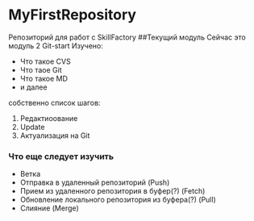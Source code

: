 # MyFirstRepository
Репозиторий для работ с SkillFactory
##Текущий модуль
Сейчас  это модуль 2 Git-start
Изучено:
* Что такое CVS
* Что таое Git
* Что такое MD
* и далее

собственно список шагов:
1. Редактиоование
2. Update
3. Актуализация на Git

### Что еще следует изучить
* Ветка
* Отправка в удаленный репозиторий (Push)
* Прием из удаленного репозитория в буфер(?) (Fetch)
* Обновление локального  репозитория из  буфера(?) (Pull)
* Слияние (Merge)